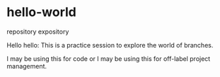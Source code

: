 # hello-world
repository expository

Hello hello:
This is a practice session to explore the world of branches.

I may be using this for code or I may be using this for off-label project management.



